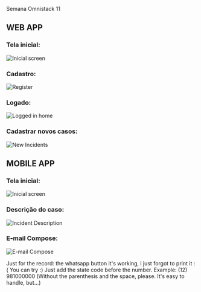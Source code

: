  Semana Omnistack 11
 
## WEB APP

### Tela inicial:
![Inicial screen](https://github.com/pedrowerkhaizer/be-the-hero/blob/master/Photos/index.png)

### Cadastro: 
![Register](https://github.com/pedrowerkhaizer/be-the-hero/blob/master/Photos/signup.png)

### Logado:
![Logged in home](https://github.com/pedrowerkhaizer/be-the-hero/blob/master/Photos/home.png)

### Cadastrar novos casos:
![New Incidents](https://github.com/pedrowerkhaizer/be-the-hero/blob/master/Photos/newIncident.png)

## MOBILE APP

### Tela inicial:
![Inicial screen](https://github.com/pedrowerkhaizer/be-the-hero/blob/master/Photos/app_incidentsList.png)

### Descrição do caso:
![Incident Description](https://github.com/pedrowerkhaizer/be-the-hero/blob/master/Photos/app_incidentDescriptionn.png)

### E-mail Compose:
![E-mail Compose](https://github.com/pedrowerkhaizer/be-the-hero/blob/master/Photos/app_emailCompose.png)

Just for the record: the whatsapp button it's working, i just forgot to print it :(
You can try :)
Just add the state code before the number.
Example: (12) 981000000
(Without the parenthesis and the space, please. It's easy to handle, but...)
